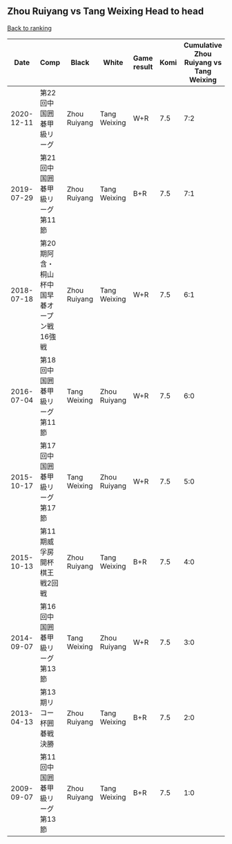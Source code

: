 ## Zhou Ruiyang vs Tang Weixing Head to head

[Back to ranking](../../index.md)




| **Date** | **Comp** | **Black** | **White** | **Game result** | **Komi** | **Cumulative Zhou Ruiyang vs Tang Weixing** | **Zhou Ruiyang streak** | **Tang Weixing streak** | 
| --- | --- | --- | --- | --- | --- | --- | --- | --- |
| 2020-12-11 | 第22回中国囲碁甲級リーグ | Zhou Ruiyang | Tang Weixing | W+R | 7.5 | 7:2 | 0 | 1 | 
| 2019-07-29 | 第21回中国囲碁甲級リーグ第11節 | Zhou Ruiyang | Tang Weixing | B+R | 7.5 | 7:1 | 1 | 0 | 
| 2018-07-18 | 第20期阿含・桐山杯中国早碁オープン戦16強戦 | Zhou Ruiyang | Tang Weixing | W+R | 7.5 | 6:1 | 0 | 1 | 
| 2016-07-04 | 第18回中国囲碁甲級リーグ第11節 | Tang Weixing | Zhou Ruiyang | W+R | 7.5 | 6:0 | 6 | 0 | 
| 2015-10-17 | 第17回中国囲碁甲級リーグ第17節 | Tang Weixing | Zhou Ruiyang | W+R | 7.5 | 5:0 | 5 | 0 | 
| 2015-10-13 | 第11期威孚房開杯棋王戦2回戦 | Zhou Ruiyang | Tang Weixing | B+R | 7.5 | 4:0 | 4 | 0 | 
| 2014-09-07 | 第16回中国囲碁甲級リーグ第13節 | Tang Weixing | Zhou Ruiyang | W+R | 7.5 | 3:0 | 3 | 0 | 
| 2013-04-13 | 第13期リコー杯囲碁戦決勝 | Zhou Ruiyang | Tang Weixing | B+R | 7.5 | 2:0 | 2 | 0 | 
| 2009-09-07 | 第11回中国囲碁甲級リーグ第13節 | Zhou Ruiyang | Tang Weixing | B+R | 7.5 | 1:0 | 1 | 0 |




